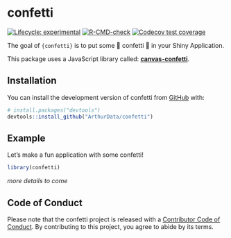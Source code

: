 
<!-- README.md is generated from README.Rmd. Please edit that file -->

# confetti

<!-- badges: start -->

[![Lifecycle:
experimental](https://img.shields.io/badge/lifecycle-experimental-orange.svg)](https://lifecycle.r-lib.org/articles/stages.html#experimental)
[![R-CMD-check](https://github.com/ArthurData/confetti/workflows/R-CMD-check/badge.svg)](https://github.com/ArthurData/confetti/actions)
[![Codecov test
coverage](https://codecov.io/gh/ArthurData/confetti/branch/main/graph/badge.svg)](https://app.codecov.io/gh/ArthurData/confetti?branch=main)
<!-- badges: end -->

The goal of `{confetti}` is to put some 🎊 confetti 🎊 in your Shiny
Application.

This package uses a JavaScript library called:
**[canvas-confetti](https://github.com/catdad/canvas-confetti)**.

## Installation

You can install the development version of confetti from
[GitHub](https://github.com/) with:

``` r
# install.packages("devtools")
devtools::install_github("ArthurData/confetti")
```

## Example

Let’s make a fun application with some confetti!

``` r
library(confetti)
```

*more details to come*

## Code of Conduct

Please note that the confetti project is released with a [Contributor
Code of
Conduct](https://contributor-covenant.org/version/2/0/CODE_OF_CONDUCT.html).
By contributing to this project, you agree to abide by its terms.
